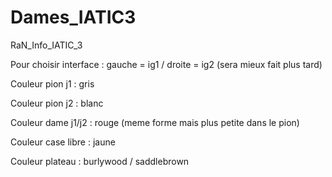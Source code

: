 # Dames_IATIC3
RaN_Info_IATIC_3

Pour choisir interface : gauche = ig1 / droite = ig2 (sera mieux fait plus tard)

Couleur pion j1 : gris

Couleur pion j2 : blanc

Couleur dame j1/j2 : rouge (meme forme mais plus petite dans le pion)

Couleur case libre : jaune

Couleur plateau : burlywood / saddlebrown
